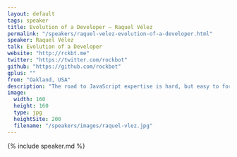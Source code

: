 ```yaml
---
layout: default
tags: speaker
title: Evolution of a Developer – Raquel Vélez
permalink: "/speakers/raquel-velez-evolution-of-a-developer.html"
speaker: Raquel Vélez
talk: Evolution of a Developer
website: "http://rckbt.me"
twitter: "https://twitter.com/rockbot"
github: "https://github.com/rockbot"
gplus: ""
from: "Oakland, USA"
description: "The road to JavaScript expertise is hard, but easy to forget. Let's go back to the beginning and work our way to the top, reminding ourselves of the struggle (but ultimate triumph!) of how we become the incredible developers we know we are. We'll talk about individual journeys, shared experiences, and the community that has brought us all together."
image:
  width: 160
  height: 160
  type: jpg
  heightSite: 200
  filename: "/speakers/images/raquel-vlez.jpg"
---
```


{% include speaker.md %}
